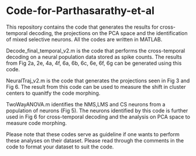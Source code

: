 # Code-for-Parthasarathy-et-al
This repository contains the code that generates the results for cross-temporal decoding, the projections on the PCA space and the identification of mixed selective neurons. All the codes are written in MATLAB.

Decode_final_temporal_v2.m is the code that performs the cross-temporal decoding on a neural population data stored as spike counts. The results from Fig 2a, 2e, 4a, 4f, 6a, 6b, 6c, 6e, 6f, 6g can be generated using this code.

NeuralTraj_v2.m is the code that generates the projections seen in Fig 3 and Fig 6. The result from this code can be used to measure the shift in cluster centers to quanitfy the code morphing.

TwoWayANOVA.m identifies the NMS,LMS and CS neurons from a population of neurons (Fig 5). The neurons identified by this code is further used in Fig 6 for cross-temporal decoding and the analysis on PCA space to measure code morphing.

Please note that these codes serve as guideline if one wants to perform these analyses on their dataset. Please read through the comments in the code to format your dataset to suit the code.  
